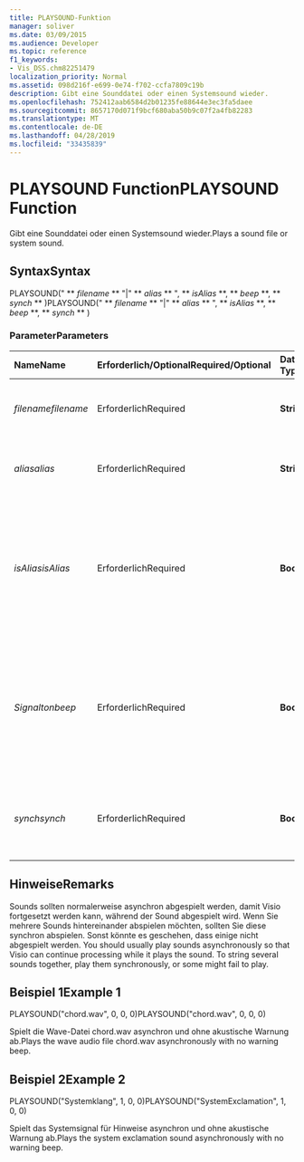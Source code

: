 ```yaml
---
title: PLAYSOUND-Funktion
manager: soliver
ms.date: 03/09/2015
ms.audience: Developer
ms.topic: reference
f1_keywords:
- Vis_DSS.chm82251479
localization_priority: Normal
ms.assetid: 098d216f-e699-0e74-f702-ccfa7809c19b
description: Gibt eine Sounddatei oder einen Systemsound wieder.
ms.openlocfilehash: 752412aab6584d2b01235fe88644e3ec3fa5daee
ms.sourcegitcommit: 8657170d071f9bcf680aba50b9c07f2a4fb82283
ms.translationtype: MT
ms.contentlocale: de-DE
ms.lasthandoff: 04/28/2019
ms.locfileid: "33435839"
---
```

# <a name="playsound-function"></a><span data-ttu-id="58314-103">PLAYSOUND Function</span><span class="sxs-lookup"><span data-stu-id="58314-103">PLAYSOUND Function</span></span>

<span data-ttu-id="58314-104">Gibt eine Sounddatei oder einen Systemsound wieder.</span><span class="sxs-lookup"><span data-stu-id="58314-104">Plays a sound file or system sound.</span></span> 
  
## <a name="syntax"></a><span data-ttu-id="58314-105">Syntax</span><span class="sxs-lookup"><span data-stu-id="58314-105">Syntax</span></span>

<span data-ttu-id="58314-106">PLAYSOUND(" \*\* *filename* \*\* "|" \*\* *alias* \*\* ", \*\* *isAlias* \*\*, \*\* *beep* \*\*, \*\* *synch* \*\* )</span><span class="sxs-lookup"><span data-stu-id="58314-106">PLAYSOUND(" \*\* *filename* \*\* "|" \*\* *alias* \*\* ", \*\* *isAlias* \*\*, \*\* *beep* \*\*, \*\* *synch* \*\* )</span></span> 
  
### <a name="parameters"></a><span data-ttu-id="58314-107">Parameter</span><span class="sxs-lookup"><span data-stu-id="58314-107">Parameters</span></span>

|<span data-ttu-id="58314-108">**Name**</span><span class="sxs-lookup"><span data-stu-id="58314-108">**Name**</span></span>|<span data-ttu-id="58314-109">**Erforderlich/Optional**</span><span class="sxs-lookup"><span data-stu-id="58314-109">**Required/Optional**</span></span>|<span data-ttu-id="58314-110">**Datentyp**</span><span class="sxs-lookup"><span data-stu-id="58314-110">**Data Type**</span></span>|<span data-ttu-id="58314-111">**Beschreibung**</span><span class="sxs-lookup"><span data-stu-id="58314-111">**Description**</span></span>|
|:-----|:-----|:-----|:-----|
| <span data-ttu-id="58314-112">_filename_</span><span class="sxs-lookup"><span data-stu-id="58314-112">_filename_</span></span> <br/> |<span data-ttu-id="58314-113">Erforderlich</span><span class="sxs-lookup"><span data-stu-id="58314-113">Required</span></span>  <br/> |<span data-ttu-id="58314-114">**String**</span><span class="sxs-lookup"><span data-stu-id="58314-114">**String**</span></span> <br/> |<span data-ttu-id="58314-115">Der Name der Audiodatei, die abgespielt werden soll.</span><span class="sxs-lookup"><span data-stu-id="58314-115">The name of the sound file you want to play.</span></span>  <br/> |
| <span data-ttu-id="58314-116">_alias_</span><span class="sxs-lookup"><span data-stu-id="58314-116">_alias_</span></span> <br/> |<span data-ttu-id="58314-117">Erforderlich</span><span class="sxs-lookup"><span data-stu-id="58314-117">Required</span></span>  <br/> |<span data-ttu-id="58314-118">**String**</span><span class="sxs-lookup"><span data-stu-id="58314-118">**String**</span></span> <br/> | <span data-ttu-id="58314-119">Ein Systemsignal, das durch einen Alias dargestellt wird.</span><span class="sxs-lookup"><span data-stu-id="58314-119">A system sound represented by an alias.</span></span>  <br/> |
| <span data-ttu-id="58314-120">_isAlias_</span><span class="sxs-lookup"><span data-stu-id="58314-120">_isAlias_</span></span> <br/> |<span data-ttu-id="58314-121">Erforderlich</span><span class="sxs-lookup"><span data-stu-id="58314-121">Required</span></span>  <br/> |<span data-ttu-id="58314-122">**Boolean**</span><span class="sxs-lookup"><span data-stu-id="58314-122">**Boolean**</span></span> <br/> | <span data-ttu-id="58314-123">Gibt an, ob der vorangegangene Ausdruck ein Alias oder ein Dateiname ist. Verwenden Sie einen Wert ungleich null zur Angabe eines Alias.</span><span class="sxs-lookup"><span data-stu-id="58314-123">Specifies whether the preceding expression is an alias or file name; use a non-zero value to specify an alias.</span></span>  <br/> |
| <span data-ttu-id="58314-124">_Signalton_</span><span class="sxs-lookup"><span data-stu-id="58314-124">_beep_</span></span> <br/> |<span data-ttu-id="58314-125">Erforderlich</span><span class="sxs-lookup"><span data-stu-id="58314-125">Required</span></span>  <br/> |<span data-ttu-id="58314-126">**Boolean**</span><span class="sxs-lookup"><span data-stu-id="58314-126">**Boolean**</span></span> <br/> |<span data-ttu-id="58314-127">Gibt an, ob Microsoft Visio eine akustische Meldung ausgibt, wenn der Sound nicht abgespielt werden kann. Verwenden Sie einen Wert ungleich null, um ein akustisches Signal zu veranlassen.</span><span class="sxs-lookup"><span data-stu-id="58314-127">Specifies whether Microsoft Visio beeps when sound can't be played; use a non-zero number to beep.</span></span>  <br/> |
| <span data-ttu-id="58314-128">_synch_</span><span class="sxs-lookup"><span data-stu-id="58314-128">_synch_</span></span> <br/> |<span data-ttu-id="58314-129">Erforderlich</span><span class="sxs-lookup"><span data-stu-id="58314-129">Required</span></span>  <br/> |<span data-ttu-id="58314-130">**Boolean**</span><span class="sxs-lookup"><span data-stu-id="58314-130">**Boolean**</span></span> <br/> |<span data-ttu-id="58314-131">Bestimmt, ob Klänge asynchron (0) oder synchron (1) abgespielt werden.</span><span class="sxs-lookup"><span data-stu-id="58314-131">Determines whether sounds are played asynchronously (0) or synchronously (1).</span></span>  <br/> |
   
## <a name="remarks"></a><span data-ttu-id="58314-132">Hinweise</span><span class="sxs-lookup"><span data-stu-id="58314-132">Remarks</span></span>

<span data-ttu-id="58314-p101">Sounds sollten normalerweise asynchron abgespielt werden, damit Visio fortgesetzt werden kann, während der Sound abgespielt wird. Wenn Sie mehrere Sounds hintereinander abspielen möchten, sollten Sie diese synchron abspielen. Sonst könnte es geschehen, dass einige nicht abgespielt werden.
</span><span class="sxs-lookup"><span data-stu-id="58314-p101">You should usually play sounds asynchronously so that Visio can continue processing while it plays the sound. To string several sounds together, play them synchronously, or some might fail to play.</span></span> 
  
## <a name="example-1"></a><span data-ttu-id="58314-135">Beispiel 1</span><span class="sxs-lookup"><span data-stu-id="58314-135">Example 1</span></span>

<span data-ttu-id="58314-136">PLAYSOUND("chord.wav", 0, 0, 0)</span><span class="sxs-lookup"><span data-stu-id="58314-136">PLAYSOUND("chord.wav", 0, 0, 0)</span></span>
  
<span data-ttu-id="58314-137">Spielt die Wave-Datei chord.wav asynchron und ohne akustische Warnung ab.</span><span class="sxs-lookup"><span data-stu-id="58314-137">Plays the wave audio file chord.wav asynchronously with no warning beep.</span></span>
  
## <a name="example-2"></a><span data-ttu-id="58314-138">Beispiel 2</span><span class="sxs-lookup"><span data-stu-id="58314-138">Example 2</span></span>

<span data-ttu-id="58314-139">PLAYSOUND("Systemklang", 1, 0, 0)</span><span class="sxs-lookup"><span data-stu-id="58314-139">PLAYSOUND("SystemExclamation", 1, 0, 0)</span></span>
  
<span data-ttu-id="58314-140">Spielt das Systemsignal für Hinweise asynchron und ohne akustische Warnung ab.</span><span class="sxs-lookup"><span data-stu-id="58314-140">Plays the system exclamation sound asynchronously with no warning beep.</span></span>
  

